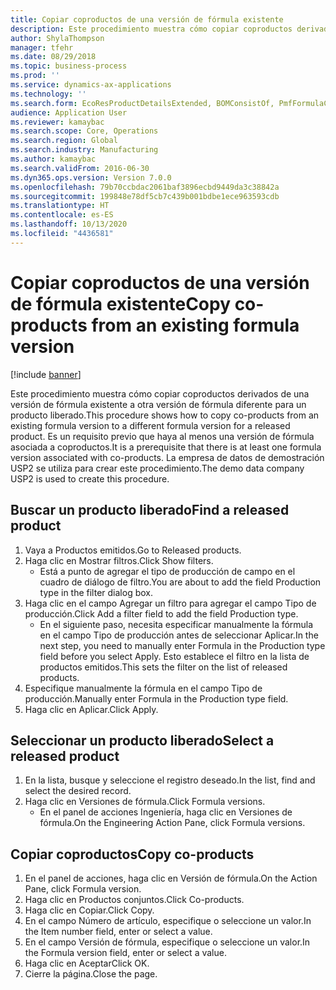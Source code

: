 ```yaml
---
title: Copiar coproductos de una versión de fórmula existente
description: Este procedimiento muestra cómo copiar coproductos derivados de una versión de fórmula existente a otra versión de fórmula diferente para un producto liberado.
author: ShylaThompson
manager: tfehr
ms.date: 08/29/2018
ms.topic: business-process
ms.prod: ''
ms.service: dynamics-ax-applications
ms.technology: ''
ms.search.form: EcoResProductDetailsExtended, BOMConsistOf, PmfFormulaCoBy, BOMRouteCopyDialog
audience: Application User
ms.reviewer: kamaybac
ms.search.scope: Core, Operations
ms.search.region: Global
ms.search.industry: Manufacturing
ms.author: kamaybac
ms.search.validFrom: 2016-06-30
ms.dyn365.ops.version: Version 7.0.0
ms.openlocfilehash: 79b70ccbdac2061baf3896ecbd9449da3c38842a
ms.sourcegitcommit: 199848e78df5cb7c439b001bdbe1ece963593cdb
ms.translationtype: HT
ms.contentlocale: es-ES
ms.lasthandoff: 10/13/2020
ms.locfileid: "4436581"
---
```

# <a name="copy-co-products-from-an-existing-formula-version"></a><span data-ttu-id="cf873-103">Copiar coproductos de una versión de fórmula existente</span><span class="sxs-lookup"><span data-stu-id="cf873-103">Copy co-products from an existing formula version</span></span>

[!include [banner](../../includes/banner.md)]

<span data-ttu-id="cf873-104">Este procedimiento muestra cómo copiar coproductos derivados de una versión de fórmula existente a otra versión de fórmula diferente para un producto liberado.</span><span class="sxs-lookup"><span data-stu-id="cf873-104">This procedure shows how to copy co-products from an existing formula version to a different formula version for a released product.</span></span> <span data-ttu-id="cf873-105">Es un requisito previo que haya al menos una versión de fórmula asociada a coproductos.</span><span class="sxs-lookup"><span data-stu-id="cf873-105">It is a prerequisite that there is at least one formula version associated with co-products.</span></span> <span data-ttu-id="cf873-106">La empresa de datos de demostración USP2 se utiliza para crear este procedimiento.</span><span class="sxs-lookup"><span data-stu-id="cf873-106">The demo data company USP2 is used to create this procedure.</span></span>


## <a name="find-a-released-product"></a><span data-ttu-id="cf873-107">Buscar un producto liberado</span><span class="sxs-lookup"><span data-stu-id="cf873-107">Find a released product</span></span>
1. <span data-ttu-id="cf873-108">Vaya a Productos emitidos.</span><span class="sxs-lookup"><span data-stu-id="cf873-108">Go to Released products.</span></span>
2. <span data-ttu-id="cf873-109">Haga clic en Mostrar filtros.</span><span class="sxs-lookup"><span data-stu-id="cf873-109">Click Show filters.</span></span>
    * <span data-ttu-id="cf873-110">Está a punto de agregar el tipo de producción de campo en el cuadro de diálogo de filtro.</span><span class="sxs-lookup"><span data-stu-id="cf873-110">You are about to add the field Production type in the filter dialog box.</span></span>  
3. <span data-ttu-id="cf873-111">Haga clic en el campo Agregar un filtro para agregar el campo Tipo de producción.</span><span class="sxs-lookup"><span data-stu-id="cf873-111">Click Add a filter field to add the field Production type.</span></span>
    * <span data-ttu-id="cf873-112">En el siguiente paso, necesita especificar manualmente la fórmula en el campo Tipo de producción antes de seleccionar Aplicar.</span><span class="sxs-lookup"><span data-stu-id="cf873-112">In the next step, you need to manually enter Formula in the Production type field before you select Apply.</span></span> <span data-ttu-id="cf873-113">Esto establece el filtro en la lista de productos emitidos.</span><span class="sxs-lookup"><span data-stu-id="cf873-113">This sets the filter on the list of released products.</span></span>  
4. <span data-ttu-id="cf873-114">Especifique manualmente la fórmula en el campo Tipo de producción.</span><span class="sxs-lookup"><span data-stu-id="cf873-114">Manually enter Formula in the Production type field.</span></span>
5. <span data-ttu-id="cf873-115">Haga clic en Aplicar.</span><span class="sxs-lookup"><span data-stu-id="cf873-115">Click Apply.</span></span>

## <a name="select-a-released-product"></a><span data-ttu-id="cf873-116">Seleccionar un producto liberado</span><span class="sxs-lookup"><span data-stu-id="cf873-116">Select a released product</span></span>
1. <span data-ttu-id="cf873-117">En la lista, busque y seleccione el registro deseado.</span><span class="sxs-lookup"><span data-stu-id="cf873-117">In the list, find and select the desired record.</span></span>
2. <span data-ttu-id="cf873-118">Haga clic en Versiones de fórmula.</span><span class="sxs-lookup"><span data-stu-id="cf873-118">Click Formula versions.</span></span>
    * <span data-ttu-id="cf873-119">En el panel de acciones Ingeniería, haga clic en Versiones de fórmula.</span><span class="sxs-lookup"><span data-stu-id="cf873-119">On the Engineering Action Pane, click Formula versions.</span></span>  

## <a name="copy-co-products"></a><span data-ttu-id="cf873-120">Copiar coproductos</span><span class="sxs-lookup"><span data-stu-id="cf873-120">Copy co-products</span></span>
1. <span data-ttu-id="cf873-121">En el panel de acciones, haga clic en Versión de fórmula.</span><span class="sxs-lookup"><span data-stu-id="cf873-121">On the Action Pane, click Formula version.</span></span>
2. <span data-ttu-id="cf873-122">Haga clic en Productos conjuntos.</span><span class="sxs-lookup"><span data-stu-id="cf873-122">Click Co-products.</span></span>
3. <span data-ttu-id="cf873-123">Haga clic en Copiar.</span><span class="sxs-lookup"><span data-stu-id="cf873-123">Click Copy.</span></span>
4. <span data-ttu-id="cf873-124">En el campo Número de artículo, especifique o seleccione un valor.</span><span class="sxs-lookup"><span data-stu-id="cf873-124">In the Item number field, enter or select a value.</span></span>
5. <span data-ttu-id="cf873-125">En el campo Versión de fórmula, especifique o seleccione un valor.</span><span class="sxs-lookup"><span data-stu-id="cf873-125">In the Formula version field, enter or select a value.</span></span>
6. <span data-ttu-id="cf873-126">Haga clic en Aceptar</span><span class="sxs-lookup"><span data-stu-id="cf873-126">Click OK.</span></span>
7. <span data-ttu-id="cf873-127">Cierre la página.</span><span class="sxs-lookup"><span data-stu-id="cf873-127">Close the page.</span></span>

